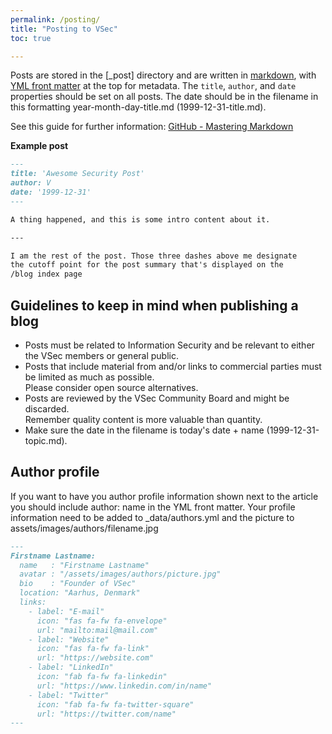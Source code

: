 ```yaml
---
permalink: /posting/
title: "Posting to VSec"
toc: true

---
```

Posts are stored in the [_post] directory and are written in [markdown](https://docs.github.com/en/github/writing-on-github/basic-writing-and-formatting-syntax), with [YML front matter](https://jekyllrb.com/docs/front-matter/) at the top for metadata. The `title`, `author`, and `date` properties should be set on all posts. The date should be in the filename in this formatting year-month-day-title.md (1999-12-31-title.md).

See this guide for further information: [GitHub - Mastering Markdown](https://guides.github.com/features/mastering-markdown/)

**Example post**

```markdown
---
title: 'Awesome Security Post'
author: V
date: '1999-12-31'
---

A thing happened, and this is some intro content about it.

---

I am the rest of the post. Those three dashes above me designate
the cutoff point for the post summary that's displayed on the
/blog index page
```

## Guidelines to keep in mind when publishing a blog

- Posts must be related to Information Security and be relevant to either the VSec members or general public.
- Posts that include material from and/or links to commercial parties must be limited as much as possible.  
  Please consider open source alternatives.
- Posts are reviewed by the VSec Community Board and might be discarded.  
  Remember quality content is more valuable than quantity. 
- Make sure the date in the filename is today's date + name (1999-12-31-topic.md).

## Author profile
If you want to have you author profile information shown next to the article you should include author: name in the YML front matter.
Your profile information need to be added to _data/authors.yml and the picture to assets/images/authors/filename.jpg

```markdown
---
Firstname Lastname:
  name   : "Firstname Lastname"
  avatar : "/assets/images/authors/picture.jpg"
  bio    : "Founder of VSec"
  location: "Aarhus, Denmark"
  links:
    - label: "E-mail"
      icon: "fas fa-fw fa-envelope"
      url: "mailto:mail@mail.com"
    - label: "Website"
      icon: "fas fa-fw fa-link"
      url: "https://website.com"
    - label: "LinkedIn"
      icon: "fab fa-fw fa-linkedin"
      url: "https://www.linkedin.com/in/name"
    - label: "Twitter"
      icon: "fab fa-fw fa-twitter-square"
      url: "https://twitter.com/name"
---
```